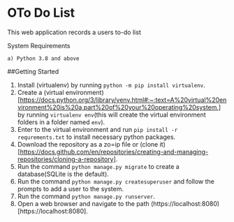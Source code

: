 # OTo Do List
This web application records a users to-do list

System Requirements

    a) Python 3.8 and above


##Getting Started

1. Install (virtualenv) by running `python -m pip install virtualenv`. 
2. Create a (virtual environment)[https://docs.python.org/3/library/venv.html#:~:text=A%20virtual%20environment%20is%20a,part%20of%20your%20operating%20system.] by running `virtualenv env`(this will create the virtual environment folders in a folder named `env`).
3. Enter to the virtual environment and run `pip install -r requrements.txt` to install necessary python packages.
4. Download the repository as a zo=ip file or (clone it)[https://docs.github.com/en/repositories/creating-and-managing-repositories/cloning-a-repository].
5. Run the command `python manage.py migrate` to create a database(SQLite is the default).
6. Run the command `python manage.py createsuperuser` and follow the prompts to add a  user to the system.
7. Run the command `python manage.py runserver`.
8. Open a web browser and navigate to the path (https://localhost:8080)[https://localhost:8080].

